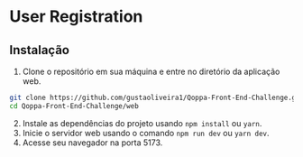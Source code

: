 # User Registration

## Instalação
1. Clone o repositório em sua máquina e entre no diretório da aplicação web.
```bash
git clone https://github.com/gustaoliveira1/Qoppa-Front-End-Challenge.git
cd Qoppa-Front-End-Challenge/web
```
2. Instale as dependências do projeto usando `npm install` ou `yarn`.
3. Inicie o servidor web usando o comando `npm run dev` ou `yarn dev`.
4. Acesse seu navegador na porta 5173.
